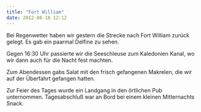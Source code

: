 ```yaml
---
title: "Fort William"
date: 2012-08-18 12:12
---
```

Bei Regenwetter haben wir gestern die Strecke nach Fort William zurück gelegt. Es gab ein paarmal Delfine zu sehen.

Gegen 16:30 Uhr passierte wir die Seeschleuse zum Kaledonien Kanal, wo wir dann auch für die Nacht fest machten.

<!--more-->

Zum Abendessen gabs Salat mit den frisch gefangenen Makrelen, die wir auf der Überfahrt gefangen hatten.

Zur Feier des Tages wurde ein Landgang in den örtlichen Pub unternommen. Tagesabschluß war an Bord bei einem kleinen Mitternachts Snack.